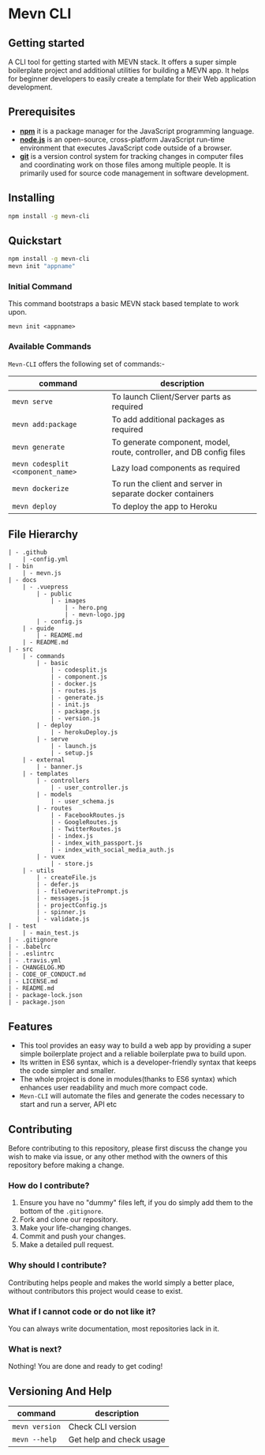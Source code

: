 # Mevn CLI



## Getting started

A CLI tool for getting started with MEVN stack. It offers a super simple boilerplate project and additional utilities for building a MEVN app. It helps for beginner developers to easily create a template for their Web application development.

## Prerequisites

- [**npm**](https://www.npmjs.com/) it is a package manager for the JavaScript programming language.
- [**node.js**](https://nodejs.org/en/) is an open-source, cross-platform JavaScript run-time environment that executes JavaScript code outside of a browser.
- [**git**](https://git-scm.com/) is a version control system for tracking changes in computer files and coordinating work on those files among multiple people. It is primarily used for source code management in software development.

## Installing

```bash
npm install -g mevn-cli
```

## Quickstart
```bash
npm install -g mevn-cli
mevn init "appname"
```
### Initial Command

This command bootstraps a basic MEVN stack based template to work upon.

```
mevn init <appname>
```


### Available Commands

 `Mevn-CLI` offers the following set of commands:-

| command | description |                                                                                                
| -------------- |  ---------------- |
| ```mevn serve``` | To launch Client/Server parts as required |
| ```mevn add:package``` | To add additional packages as required |
| ```mevn generate``` | To generate component, model, route, controller, and DB config files |
| ```mevn codesplit <component_name>``` | Lazy load components as required |
| ```mevn dockerize``` | To run the client and server in separate docker containers |
| ```mevn deploy``` | To deploy the app to Heroku |

## File Hierarchy
```
| - .github
    | -config.yml
| - bin
    | - mevn.js
| - docs
    | - .vuepress
        | - public
            | - images
                | - hero.png
                | - mevn-logo.jpg
        | - config.js
    | - guide      
        | - README.md
    | - README.md
| - src
    | - commands
        | - basic
            | - codesplit.js
            | - component.js
            | - docker.js
            | - routes.js
            | - generate.js
            | - init.js
            | - package.js
            | - version.js
        | - deploy
            | - herokuDeploy.js
        | - serve
            | - launch.js
            | - setup.js
    | - external
        | - banner.js
    | - templates
        | - controllers
            | - user_controller.js
        | - models
            | - user_schema.js
        | - routes
            | - FacebookRoutes.js
            | - GoogleRoutes.js
            | - TwitterRoutes.js
            | - index.js
            | - index_with_passport.js
            | - index_with_social_media_auth.js
        | - vuex
            | - store.js
    | - utils
        | - createFile.js
        | - defer.js
        | - fileOverwritePrompt.js
        | - messages.js
        | - projectConfig.js
        | - spinner.js
        | - validate.js
| - test
    | - main_test.js
| - .gitignore
| - .babelrc
| - .eslintrc
| - .travis.yml
| - CHANGELOG.MD
| - CODE_OF_CONDUCT.md
| - LICENSE.md
| - README.md
| - package-lock.json
| - package.json
```

## Features

- This tool provides an easy way to build a web app by providing a super simple boilerplate project and a reliable boilerplate pwa to build upon.  
- Its written in ES6 syntax, which is a developer-friendly syntax that keeps the code simpler and smaller.
- The whole project is done in modules(thanks to ES6 syntax) which enhances user readability and much more compact code.  
- `Mevn-CLI` will automate the files and generate the codes necessary to start and run a server, API etc


## Contributing

Before contributing to this repository, please first discuss the change you wish to make via issue, or any other method with the owners of this repository before making a change.

### How do I contribute?
1. Ensure you have no "dummy" files left, if you do simply add them to the bottom of the `.gitignore`.
2. Fork and clone our repository.
3. Make your life-changing changes.
4. Commit and push your changes.
5. Make a detailed pull request.

### Why should I contribute?
Contributing helps people and makes the world simply a better place, without contributors this project would cease to exist.

### What if I cannot code or do not like it?
You can always write documentation, most repositories lack in it.

### What is next?
Nothing! You are done and ready to get coding!


## Versioning And Help

| command | description
| --- | --- |
| ```mevn version``` | Check CLI version |
|``` mevn --help ``` | Get help and check usage |

